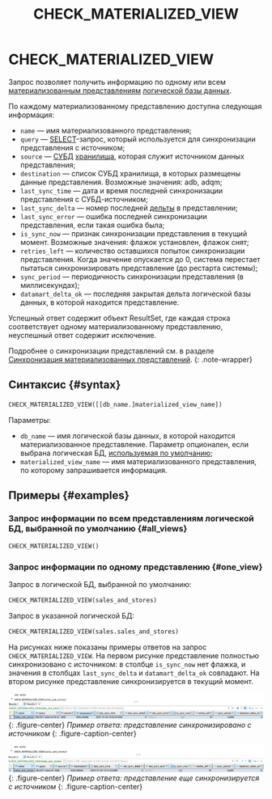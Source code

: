 ﻿---
layout: default
title: CHECK_MATERIALIZED_VIEW
nav_order: 6
parent: Запросы SQL+
grand_parent: Справочная информация
has_children: false
has_toc: false
---

# CHECK_MATERIALIZED_VIEW

Запрос позволяет получить информацию по одному или всем 
[материализованным представлениям](../../../overview/main_concepts/materialized_view/materialized_view.md) 
[логической базы данных](../../../overview/main_concepts/logical_db/logical_db.md).

По каждому материализованному представлению доступна следующая информация:
* `name` — имя материализованного представления;
* `query` — [SELECT](../SELECT/SELECT.md)-запрос, который используется для синхронизации представления с источником;
* `source` — [СУБД](../../../introduction/supported_DBMS/supported_DBMS.md)
  [хранилища](../../../overview/main_concepts/data_storage/data_storage.md), которая служит источником данных представления;
* `destination` — список СУБД хранилища, в которых размещены данные представления. Возможные значения: adb, adqm;
* `last_sync_time` — дата и время последней синхронизации представления с СУБД-источником;
* `last_sync_delta` — номер последней [дельты](../../../overview/main_concepts/delta/delta.md) в представлении;
* `last_sync_error` — ошибка последней синхронизации представления, если такая ошибка была;
* `is_sync_now` — признак синхронизации представления в текущий момент. Возможные значения: флажок установлен, флажок снят;
* `retries_left` — количество оставшихся попыток синхронизации представления. Когда значение опускается до 0, система 
  перестает пытаться синхронизировать представление (до рестарта системы);
* `sync_period` — периодичность синхронизации представления (в миллисекундах);
* `datamart_delta_ok` — последняя закрытая дельта логической базы данных, в которой находится представление.

Успешный ответ содержит объект ResultSet, где каждая строка соответствует одному материализованному представлению, 
неуспешный ответ содержит исключение.

Подробнее о синхронизации представлений см. в разделе 
[Синхронизация материализованных представлений](../../../overview/main_concepts/materialized_view/materialized_view.md#synchronization).
{: .note-wrapper}

## Синтаксис {#syntax}

```sql
CHECK_MATERIALIZED_VIEW([[db_name.]materialized_view_name])
```

Параметры:
*   `db_name` — имя логической базы данных, в которой находится материализованное представление. Параметр
    опционален, если выбрана логическая БД, 
    [используемая по умолчанию](../../../working_with_system/other_features/default_db_set-up/default_db_set-up.md);
*   `materialized_view_name` — имя материализованного представления, по которому запрашивается информация.

## Примеры {#examples}

### Запрос информации по всем представлениям логической БД, выбранной по умолчанию {#all_views}

```sql
CHECK_MATERIALIZED_VIEW()
```

### Запрос информации по одному представлению {#one_view}

Запрос в логической БД, выбранной по умолчанию:

```sql
CHECK_MATERIALIZED_VIEW(sales_and_stores)
```

Запрос в указанной логической БД:

```sql
CHECK_MATERIALIZED_VIEW(sales.sales_and_stores)
```

На рисунках ниже показаны примеры ответов на запрос `CHECK_MATERIALIZED_VIEW`. На первом рисунке представление полностью 
синхронизовано с источником: в столбце `is_sync_now` нет флажка, и значения в столбцах `last_sync_delta` и 
`datamart_delta_ok` совпадают. На втором рисунке представление синхронизируется в текущий момент.

![](check_materialized_view_synced.png)
{: .figure-center}
*Пример ответа: представление синхронизировано с источником*
{: .figure-caption-center}

![](check_materialized_view_syncing.png)
{: .figure-center}
*Пример ответа: представление еще синхронизируется с источником*
{: .figure-caption-center}